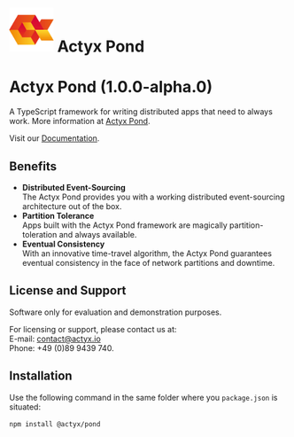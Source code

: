 <img src="asset/actyx_pond_logo_small.png" alt="Actyx Pond Logo" width="80" height="80"> Actyx Pond
===

# Actyx Pond (1.0.0-alpha.0)

A TypeScript framework for writing distributed apps that need to always work. More information at [Actyx Pond](https://www.actyx.com/pond/).

Visit our [Documentation](https://www.actyx.com/pond/docs/getting-started.html).

## Benefits

- **Distributed Event-Sourcing**\
  The Actyx Pond provides you with a working distributed event-sourcing architecture out of the box.
- **Partition Tolerance**\
 Apps built with the Actyx Pond framework are magically partition-toleration and always available.
- **Eventual Consistency**\
  With an innovative time-travel algorithm, the Actyx Pond guarantees eventual consistency in the face of network partitions and downtime.

## License and Support

Software only for evaluation and demonstration purposes.

For licensing or support, please contact us at:\
E-mail: contact@actyx.io\
Phone: +49 (0)89 9439 740.

## Installation

Use the following command in the same folder where you `package.json` is situated:

```shell
npm install @actyx/pond
```